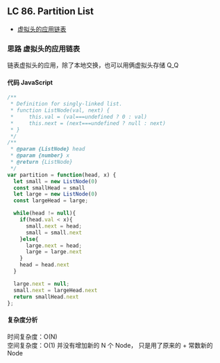 ## LC 86. Partition List

- [虚拟头的应用链表](#思路-虚拟头的应用链表)

### 思路 虚拟头的应用链表

链表虚拟头的应用，除了本地交换，也可以用俩虚拟头存储 Q_Q

#### 代码 JavaScript

```JavaScript
/**
 * Definition for singly-linked list.
 * function ListNode(val, next) {
 *     this.val = (val===undefined ? 0 : val)
 *     this.next = (next===undefined ? null : next)
 * }
 */
/**
 * @param {ListNode} head
 * @param {number} x
 * @return {ListNode}
 */
var partition = function(head, x) {
  let small = new ListNode(0)
  const smallHead = small
  let large = new ListNode(0)
  const largeHead = large;

  while(head != null){
    if(head.val < x){
      small.next = head;
      small = small.next
    }else{
      large.next = head;
      large = large.next
    }
    head = head.next
  }

  large.next = null;
  small.next = largeHead.next
  return smallHead.next
};

```

#### 复杂度分析

时间复杂度：O(N) </br>
空间复杂度：O(1) 并没有增加新的 N 个 Node， 只是用了原来的 + 常数新的 Node
